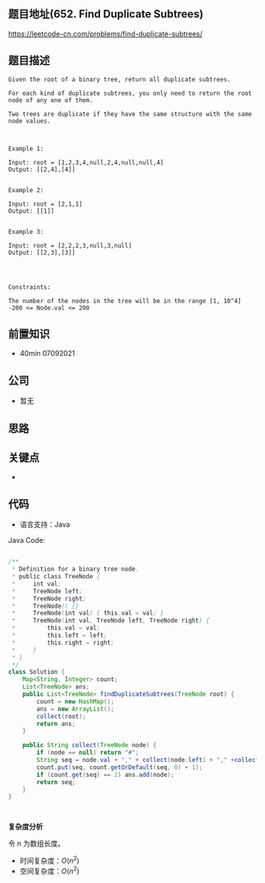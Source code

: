 
## 题目地址(652. Find Duplicate Subtrees)

https://leetcode-cn.com/problems/find-duplicate-subtrees/

## 题目描述

```
Given the root of a binary tree, return all duplicate subtrees.

For each kind of duplicate subtrees, you only need to return the root node of any one of them.

Two trees are duplicate if they have the same structure with the same node values.

 

Example 1:

Input: root = [1,2,3,4,null,2,4,null,null,4]
Output: [[2,4],[4]]


Example 2:

Input: root = [2,1,1]
Output: [[1]]


Example 3:

Input: root = [2,2,2,3,null,3,null]
Output: [[2,3],[3]]


 

Constraints:

The number of the nodes in the tree will be in the range [1, 10^4]
-200 <= Node.val <= 200
```

## 前置知识

- 40min 07092021

## 公司

- 暂无

## 思路

## 关键点

-  

## 代码

- 语言支持：Java

Java Code:

```java

/**
 * Definition for a binary tree node.
 * public class TreeNode {
 *     int val;
 *     TreeNode left;
 *     TreeNode right;
 *     TreeNode() {}
 *     TreeNode(int val) { this.val = val; }
 *     TreeNode(int val, TreeNode left, TreeNode right) {
 *         this.val = val;
 *         this.left = left;
 *         this.right = right;
 *     }
 * }
 */
class Solution {
    Map<String, Integer> count;
    List<TreeNode> ans;
    public List<TreeNode> findDuplicateSubtrees(TreeNode root) {
        count = new HashMap();
        ans = new ArrayList();
        collect(root);
        return ans;
    }

    public String collect(TreeNode node) {
        if (node == null) return "#";
        String seq = node.val + "," + collect(node.left) + "," +collect(node.right);
        count.put(seq, count.getOrDefault(seq, 0) + 1);
        if (count.get(seq) == 2) ans.add(node);
        return seq;
    }
}




```


**复杂度分析**

令 n 为数组长度。

- 时间复杂度：$O(n^2)$
- 空间复杂度：$O(n^2)$


